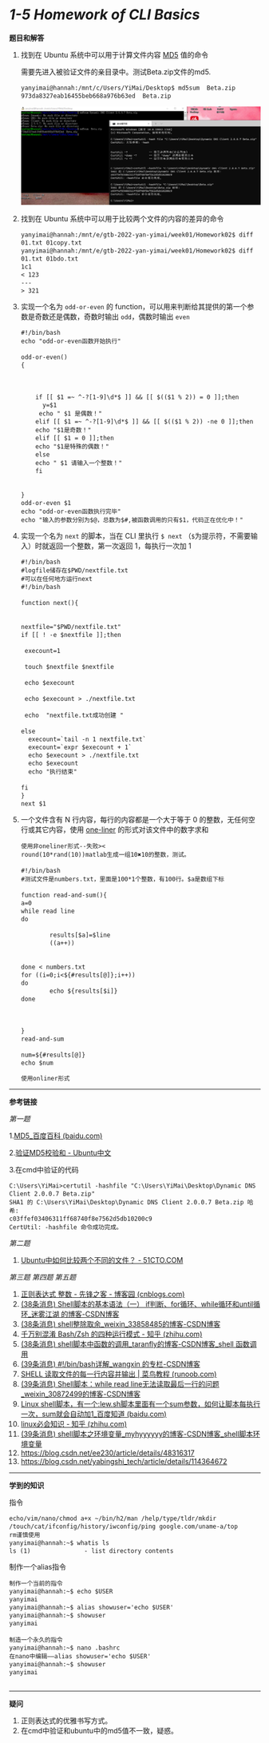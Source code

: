 # _1-5 Homework of CLI Basics_

**题目和解答**

1. 找到在 Ubuntu 系统中可以用于计算文件内容 [MD5](https://www.jianshu.com/p/81c30781d4f7) 值的命令
   
   需要先进入被验证文件的亲目录中。测试Beta.zip文件的md5.
   
   ```
   yanyimai@hannah:/mnt/c/Users/YiMai/Desktop$ md5sum  Beta.zip
   973da8327eab16455beb668a976b63ed  Beta.zip
   ```

   ![在ubuntu和cmd中验证](assets/01.png)
   
2. 找到在 Ubuntu 系统中可以用于比较两个文件的内容的差异的命令
   
   ```
   yanyimai@hannah:/mnt/e/gtb-2022-yan-yimai/week01/Homework02$ diff 01.txt 01copy.txt
   yanyimai@hannah:/mnt/e/gtb-2022-yan-yimai/week01/Homework02$ diff 01.txt 01bdo.txt
   1c1
   < 123
   ---
   > 321
   ```
   
   
   
3. 实现一个名为 `odd-or-even` 的 function，可以用来判断给其提供的第一个参数是奇数还是偶数，奇数时输出 `odd`，偶数时输出 `even`
   
   ```
   #!/bin/bash
   echo "odd-or-even函数开始执行"
   
   odd-or-even()
   {
     
        
       
       if [[ $1 =~ ^-?[1-9]\d*$ ]] && [[ $(($1 % 2)) = 0 ]];then
         y=$1
   	    echo " $1 是偶数！"
       elif [[ $1 =~ ^-?[1-9]\d*$ ]] && [[ $(($1 % 2)) -ne 0 ]];then
       echo "$1是奇数！"
       elif [[ $1 = 0 ]];then
       echo "$1是特殊的偶数！"
       else
       echo " $1 请输入一个整数！"
       fi
   
       
   }
   odd-or-even $1 
   echo "odd-or-even函数执行完毕"
   echo "输入的参数分别为$@，总数为$#,被函数调用的只有$1，代码正在优化中！"
   ```
   
   
   
4. 实现一个名为 `next` 的脚本，当在 CLI 里执行 `$ next` （`$`为提示符，不需要输入）时就返回一个整数，第一次返回 1，每执行一次加 1
   
   ```
   #!/bin/bash
   #logfile储存在$PWD/nextfile.txt
   #可以在任何地方运行next
   #!/bin/bash
   
   function next(){
   
   
   nextfile="$PWD/nextfile.txt"
   if [[ ! -e $nextfile ]];then
   
    execount=1
   
    touch $nextfile $nextfile
   
    echo $execount
   
    echo $execount > ./nextfile.txt
   
    echo  "nextfile.txt成功创建 "
   
   else
     execount=`tail -n 1 nextfile.txt`
     execount=`expr $execount + 1`
     echo $execount > ./nextfile.txt
     echo $execount
     echo "执行结束"
     
   fi
   }
   next $1
   ```
   
   
   
5. 一个文件含有 N 行内容，每行的内容都是一个大于等于 0 的整数，无任何空行或其它内容，使用 [one-liner](https://onceupon.github.io/Bash-Oneliner/) 的形式对该文件中的数字求和
   
   ```
   使用非oneliner形式--失败><
   round(10*rand(10))matlab生成一组10✖10的整数，测试。
     
   #!/bin/bash
   #测试文件是numbers.txt，里面是100*1个整数，有100行。$a是数组下标
   
   function read-and-sum(){
   a=0
   while read line
   do
     
           results[$a]=$line
           ((a++))
                           
                             
   done < numbers.txt
   for ((i=0;i<${#results[@]};i++))
   do
           echo ${results[$i]}
   done
   
   
   
   }
   read-and-sum
   
   num=${#results[@]}   
   echo $num
   ```
   
   ```
   使用onliner形式
   ```
   
   

***

**参考链接**

_第一题_

1.[MD5_百度百科 (baidu.com)](https://baike.baidu.com/item/MD5/212708?fr=aladdin)

2.[验证MD5校验和 - Ubuntu中文](https://wiki.ubuntu.org.cn/验证MD5校验和)

3.在cmd中验证的代码

```
C:\Users\YiMai>certutil -hashfile "C:\Users\YiMai\Desktop\Dynamic DNS Client 2.0.0.7 Beta.zip"
SHA1 的 C:\Users\YiMai\Desktop\Dynamic DNS Client 2.0.0.7 Beta.zip 哈希:
c03ffef03406311ff68740f8e7562d5db10200c9
CertUtil: -hashfile 命令成功完成。
```

_第二题_

1. [Ubuntu中如何比较两个不同的文件？ - 51CTO.COM](https://os.51cto.com/art/201108/287762.htm)

_第三题 第四题 第五题_

1. [正则表达式 整数 - 先锋之客 - 博客园 (cnblogs.com)](https://www.cnblogs.com/xianfengzhike/p/9525814.html)
2. [(38条消息) Shell脚本的基本语法（一） if判断、for循环、while循环和until循环_迷雾江湖 的博客-CSDN博客](https://blog.csdn.net/SunXiWang/article/details/78636827?ops_request_misc=%7B%22request%5Fid%22%3A%22163716774616780265423287%22%2C%22scm%22%3A%2220140713.130102334..%22%7D&request_id=163716774616780265423287&biz_id=0&utm_medium=distribute.pc_search_result.none-task-blog-2~all~baidu_landing_v2~default-1-78636827.first_rank_v2_pc_rank_v29&utm_term=shell里面的if循环&spm=1018.2226.3001.4187)
3. [(38条消息) shell整除取余_weixin_33858485的博客-CSDN博客](https://blog.csdn.net/weixin_33858485/article/details/92106544?ops_request_misc=%7B%22request%5Fid%22%3A%22163716785516780265422326%22%2C%22scm%22%3A%2220140713.130102334..%22%7D&request_id=163716785516780265422326&biz_id=0&utm_medium=distribute.pc_search_result.none-task-blog-2~all~sobaiduend~default-1-92106544.first_rank_v2_pc_rank_v29&utm_term=shell中取余&spm=1018.2226.3001.4187)
3. [千万别混淆 Bash/Zsh 的四种运行模式 - 知乎 (zhihu.com)](https://zhuanlan.zhihu.com/p/47819029)
3. [(38条消息) shell脚本中函数的调用_taranfly的博客-CSDN博客_shell 函数调用](https://blog.csdn.net/taranfly/article/details/80253416?ops_request_misc=%7B%22request%5Fid%22%3A%22163724707216780271913264%22%2C%22scm%22%3A%2220140713.130102334..%22%7D&request_id=163724707216780271913264&biz_id=0&utm_medium=distribute.pc_search_result.none-task-blog-2~all~baidu_landing_v2~default-2-80253416.first_rank_v2_pc_rank_v29&utm_term=shell+怎么调用函数&spm=1018.2226.3001.4187)
3. [(39条消息) #!/bin/bash详解_wangxin 的专栏-CSDN博客](https://blog.csdn.net/wangxin6722513/article/details/44922695)
3. [SHELL 读取文件的每一行内容并输出 | 菜鸟教程 (runoob.com)](https://www.runoob.com/w3cnote/shell-read-line.html)
3. [(39条消息) Shell脚本：while read line无法读取最后一行的问题_weixin_30872499的博客-CSDN博客](https://blog.csdn.net/weixin_30872499/article/details/96798067?spm=1001.2101.3001.6650.1&utm_medium=distribute.pc_relevant.none-task-blog-2~default~CTRLIST~default-1.no_search_link&depth_1-utm_source=distribute.pc_relevant.none-task-blog-2~default~CTRLIST~default-1.no_search_link)
3. [Linux shell脚本，有一个:lew.sh脚本里面有一个sum参数，如何让脚本每执行一次，sum就会自动加1_百度知道 (baidu.com)](https://zhidao.baidu.com/question/182773939.html)
3. [linux必会知识 - 知乎 (zhihu.com)](https://zhuanlan.zhihu.com/p/29078180)
3. [(39条消息) shell脚本之环境变量_myhyyyyyy的博客-CSDN博客_shell脚本环境变量](https://blog.csdn.net/myhyyyyyy/article/details/91834776?ops_request_misc=%7B%22request%5Fid%22%3A%22163734246216780274188367%22%2C%22scm%22%3A%2220140713.130102334..%22%7D&request_id=163734246216780274188367&biz_id=0&utm_medium=distribute.pc_search_result.none-task-blog-2~all~sobaiduend~default-2-91834776.first_rank_v2_pc_rank_v29&utm_term=shell脚本设置环境变量&spm=1018.2226.3001.4187)
3. https://blog.csdn.net/ee230/article/details/48316317
3. https://blog.csdn.net/yabingshi_tech/article/details/114364672

***

**学到的知识**

指令

```
echo/vim/nano/chmod a+x ~/bin/h2/man /help/type/tldr/mkdir
/touch/cat/ifconfig/history/iwconfig/ping google.com/uname-a/top
rm谨慎使用
yanyimai@hannah:~$ whatis ls
ls (1)               - list directory contents
```

制作一个alias指令

```
制作一个当前的指令
yanyimai@hannah:~$ echo $USER
yanyimai
yanyimai@hannah:~$ alias showuser='echo $USER'
yanyimai@hannah:~$ showuser
yanyimai

制造一个永久的指令
yanyimai@hannah:~$ nano .bashrc
在nano中编辑——alias showuser='echo $USER'
yanyimai@hannah:~$ showuser
yanyimai


```



***



**疑问**

1. 正则表达式的优雅书写方式。
2. 在cmd中验证和ubuntu中的md5值不一致，疑惑。





[^此仓库关联本地E:\gtb-2022-yan-yimai\work-repo\week01\cli homework；关联线上org页面week0]: 

